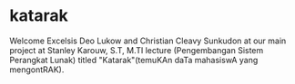 # katarak
Welcome Excelsis Deo Lukow and Christian Cleavy Sunkudon at our main project at Stanley Karouw, S.T, M.TI lecture (Pengembangan Sistem Perangkat Lunak) titled "Katarak"(temuKAn daTa mahasiswA yang mengontRAK).
